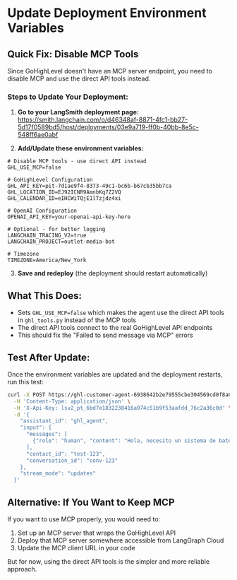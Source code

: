 # Update Deployment Environment Variables

## Quick Fix: Disable MCP Tools

Since GoHighLevel doesn't have an MCP server endpoint, you need to disable MCP and use the direct API tools instead.

### Steps to Update Your Deployment:

1. **Go to your LangSmith deployment page:**
   https://smith.langchain.com/o/d46348af-8871-4fc1-bb27-5d17f0589bd5/host/deployments/03e9a719-ff0b-40bb-8e5c-548ff6ae0abf

2. **Add/Update these environment variables:**

```env
# Disable MCP tools - use direct API instead
GHL_USE_MCP=false

# GoHighLevel Configuration
GHL_API_KEY=pit-7d1ae9f4-8373-49c1-bc6b-b67cb35bb7ca
GHL_LOCATION_ID=EJ92ICNR9AmnbKq7Z2VQ
GHL_CALENDAR_ID=eIHCWiTQjE1lTzjdz4xi

# OpenAI Configuration  
OPENAI_API_KEY=your-openai-api-key-here

# Optional - for better logging
LANGCHAIN_TRACING_V2=true
LANGCHAIN_PROJECT=outlet-media-bot

# Timezone
TIMEZONE=America/New_York
```

3. **Save and redeploy** (the deployment should restart automatically)

## What This Does:

- Sets `GHL_USE_MCP=false` which makes the agent use the direct API tools in `ghl_tools.py` instead of the MCP tools
- The direct API tools connect to the real GoHighLevel API endpoints
- This should fix the "Failed to send message via MCP" errors

## Test After Update:

Once the environment variables are updated and the deployment restarts, run this test:

```bash
curl -X POST https://ghl-customer-agent-6938642b2e79555cbe304569cd0f8a05.us.langgraph.app/runs/stream \
  -H 'Content-Type: application/json' \
  -H 'X-Api-Key: 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' \
  -d '{
    "assistant_id": "ghl_agent",
    "input": {
      "messages": [
        {"role": "human", "content": "Hola, necesito un sistema de baterías"}
      ],
      "contact_id": "test-123",
      "conversation_id": "conv-123"
    },
    "stream_mode": "updates"
  }'
```

## Alternative: If You Want to Keep MCP

If you want to use MCP properly, you would need to:

1. Set up an MCP server that wraps the GoHighLevel API
2. Deploy that MCP server somewhere accessible from LangGraph Cloud
3. Update the MCP client URL in your code

But for now, using the direct API tools is the simpler and more reliable approach.